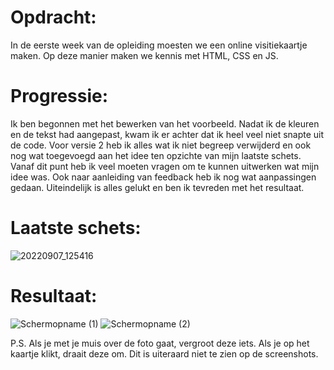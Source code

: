 <h1>Opdracht:</h1>
In de eerste week van de opleiding moesten we een online visitiekaartje maken. Op deze manier maken we kennis met HTML, CSS en JS.

<h1>Progressie:</h1>
Ik ben begonnen met het bewerken van het voorbeeld. Nadat ik de kleuren en de tekst had aangepast, kwam ik er achter dat ik heel veel niet snapte uit de code. Voor versie 2 heb ik alles wat ik niet begreep verwijderd en ook nog wat toegevoegd aan het idee ten opzichte van mijn laatste schets. Vanaf dit punt heb ik veel moeten vragen om te kunnen uitwerken wat mijn idee was. Ook naar aanleiding van feedback heb ik nog wat aanpassingen gedaan. Uiteindelijk is alles gelukt en ben ik tevreden met het resultaat.

<h1>Laatste schets:</h1>

![20220907_125416](https://user-images.githubusercontent.com/112859814/189326490-dc1bad3d-65eb-4033-afe6-9278d1b70298.jpg)

<h1>Resultaat:</h1>

![Schermopname (1)](https://user-images.githubusercontent.com/112859814/189324286-1b3f2c44-6ae9-48ec-96d3-03768f3a3ae0.png)
![Schermopname (2)](https://user-images.githubusercontent.com/112859814/189324334-acaf3e8e-662a-4064-85b3-10eb99c7846b.png)

P.S. Als je met je muis over de foto gaat, vergroot deze iets. Als je op het kaartje klikt, draait deze om. Dit is uiteraard niet te zien op de screenshots.
